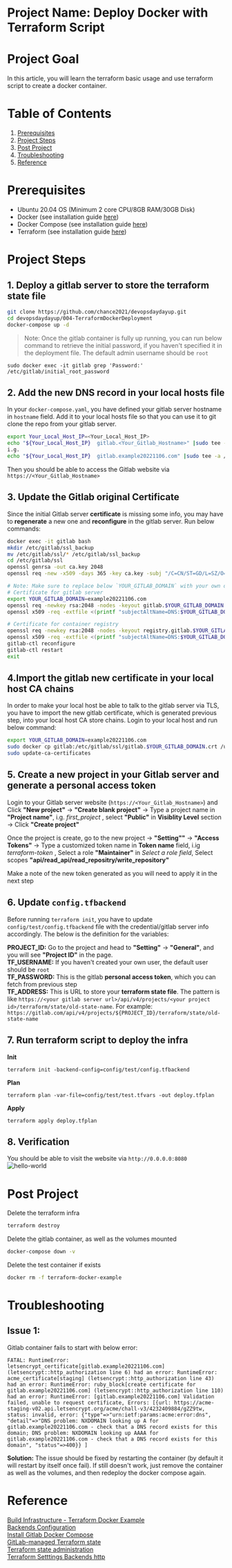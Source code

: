 # Project Name: Deploy Docker with Terraform Script

# Project Goal
In this article, you will learn the terraform basic usage and use terraform script to create a docker container.

# Table of Contents
1. [Prerequisites](#prerequisites)
2. [Project Steps](#project_steps)
3. [Post Project](#post_project)
4. [Troubleshooting](#troubleshooting)
5. [Reference](#reference)

# <a name="prerequisites">Prerequisites</a>
- Ubuntu 20.04 OS (Minimum 2 core CPU/8GB RAM/30GB Disk)
- Docker (see installation guide [here](https://docs.docker.com/get-docker/))
- Docker Compose (see installation guide [here](https://docs.docker.com/compose/install/))
- Terraform (see installation guide [here](https://developer.hashicorp.com/terraform/tutorials/aws-get-started/install-cli))

# <a name="project_steps">Project Steps</a>

## 1. Deploy a gitlab server to store the terraform state file
```bash
git clone https://github.com/chance2021/devopsdaydayup.git
cd devopsdaydayup/004-TerraformDockerDeployment
docker-compose up -d

```
> Note: Once the gitlab container is fully up running, you can run below command to retrieve the initial password, if you haven't specified it in the deployment file. The default admin username should be `root`
```
sudo docker exec -it gitlab grep 'Password:' /etc/gitlab/initial_root_password
```

## 2. Add the new DNS record in your local hosts file
In your `docker-compose.yaml`, you have defined your gitlab server hostname in `hostname` field. Add it to your local hosts file so that you can use it to git clone the repo from your gitlab server.

```bash
export Your_Local_Host_IP=<Your_Local_Host_IP>
echo "${Your_Local_Host_IP}  gitlab.<Your_Gitlab_Hostname>" |sudo tee -a /etc/hosts
i.g.
echo "${Your_Local_Host_IP}  gitlab.example20221106.com" |sudo tee -a /etc/hosts
```
Then you should be able to access the Gitlab website via `https://<Your_Gitlab_Hostname>`

## 3. Update the Gitlab original Certificate
Since the initial Gitlab server **certificate** is missing some info, you may have to **regenerate** a new one and **reconfigure** in the gitlab server. Run below commands:
```bash
docker exec -it gitlab bash
mkdir /etc/gitlab/ssl_backup
mv /etc/gitlab/ssl/* /etc/gitlab/ssl_backup
cd /etc/gitlab/ssl
openssl genrsa -out ca.key 2048
openssl req -new -x509 -days 365 -key ca.key -subj "/C=CN/ST=GD/L=SZ/O=Acme, Inc./CN=Acme Root CA" -out ca.crt

# Note: Make sure to replace below `YOUR_GITLAB_DOMAIN` with your own domain name. For example, example20221106.com.
# Certificate for gitlab server
export YOUR_GITLAB_DOMAIN=example20221106.com
openssl req -newkey rsa:2048 -nodes -keyout gitlab.$YOUR_GITLAB_DOMAIN.key -subj "/C=CN/ST=GD/L=SZ/O=Acme, Inc./CN=*.$YOUR_GITLAB_DOMAIN" -out gitlab.$YOUR_GITLAB_DOMAIN.csr
openssl x509 -req -extfile <(printf "subjectAltName=DNS:$YOUR_GITLAB_DOMAIN,DNS:gitlab.$YOUR_GITLAB_DOMAIN") -days 365 -in gitlab.$YOUR_GITLAB_DOMAIN.csr -CA ca.crt -CAkey ca.key -CAcreateserial -out gitlab.$YOUR_GITLAB_DOMAIN.crt

# Certificate for container registry
openssl req -newkey rsa:2048 -nodes -keyout registry.gitlab.$YOUR_GITLAB_DOMAIN.key -subj "/C=CN/ST=GD/L=SZ/O=Acme, Inc./CN=*.$YOUR_GITLAB_DOMAIN" -out registry.gitlab.$YOUR_GITLAB_DOMAIN.csr
openssl x509 -req -extfile <(printf "subjectAltName=DNS:$YOUR_GITLAB_DOMAIN,DNS:gitlab.$YOUR_GITLAB_DOMAIN,DNS:registry.gitlab.$YOUR_GITLAB_DOMAIN") -days 365 -in registry.gitlab.$YOUR_GITLAB_DOMAIN.csr -CA ca.crt -CAkey ca.key -CAcreateserial -out registry.gitlab.$YOUR_GITLAB_DOMAIN.crt
gitlab-ctl reconfigure
gitlab-ctl restart
exit
```
## 4.Import the gitlab new certificate in your local host CA chains
In order to make your local host be able to talk to the gitlab server via TLS, you have to import the new gitlab certificate, which is generated previous step, into your local host CA store chains. Login to your local host and run below command:
```bash
export YOUR_GITLAB_DOMAIN=example20221106.com
sudo docker cp gitlab:/etc/gitlab/ssl/gitlab.$YOUR_GITLAB_DOMAIN.crt /usr/local/share/ca-certificates/
sudo update-ca-certificates
```

## 5. Create a new project in your Gitlab server and generate a personal access token
Login to your Gitlab server website (`https://<Your_Gitlab_Hostname>`) and Click **"New project"** -> **"Create blank project"** -> Type a project name in **"Project name"**, i.g. *first_project*  , select **"Public"** in **Visiblity Level** section -> Click **"Create project"** </br>

Once the project is create, go to the new project -> **"Setting""** -> **"Access Tokens"** -> Type a customized token name in **Token name** field, i.ig  *terraform-token* , Select a role **"Maintainer"** in *Select a role field*, Select scopes **"api/read_api/read_repositry/write_repository"** </br>

Make a note of the new token generated as you will need to apply it in the next step

## 6. Update `config.tfbackend`
Before running `terraform init`, you have to update `config/test/config.tfbackend` file with the credential/gitlab server info accordingly. The below is the definition for the variables:</br>

**PROJECT_ID:** Go to the project and head to **"Setting"** -> **"General"**, and you will see **"Project ID"** in the page. </br>
**TF_USERNAME:** If you haven't created your own user, the default user should be `root` </br>
**TF_PASSWORD:** This is the gitlab **personal access token**, which you can fetch from previous step </br>
**TF_ADDRESS:** This is URL to store your **terraform state file**. The pattern is like `https://<your gitlab server url>/api/v4/projects/<your project id>/terraform/state/old-state-name`. For example: 
`https://gitlab.com/api/v4/projects/${PROJECT_ID}/terraform/state/old-state-name`

## 7. Run terraform script to deploy the infra
**Init**
```
terraform init -backend-config=config/test/config.tfbackend
```
**Plan**
```
terraform plan -var-file=config/test/test.tfvars -out deploy.tfplan
```
**Apply**
```
terraform apply deploy.tfplan
```

## 8. Verification
You should be able to visit the website via `http://0.0.0.0:8080`
![hello-world](images/hello-world.png)


# <a name="post_project">Post Project</a>
Delete the terraform infra
```bash
terraform destroy
```
Delete the gitlab container, as well as the volumes mounted
```bash
docker-compose down -v
```
Delete the test container if exists
```bash
docker rm -f terraform-docker-example
```


# <a name="troubleshooting">Troubleshooting</a>
## Issue 1:
Gitlab container fails to start with below error:
```
FATAL: RuntimeError: letsencrypt_certificate[gitlab.example20221106.com] (letsencrypt::http_authorization line 6) had an error: RuntimeError: acme_certificate[staging] (letsencrypt::http_authorization line 43) had an error: RuntimeError: ruby_block[create certificate for gitlab.example20221106.com] (letsencrypt::http_authorization line 110) had an error: RuntimeError: [gitlab.example20221106.com] Validation failed, unable to request certificate, Errors: [{url: https://acme-staging-v02.api.letsencrypt.org/acme/chall-v3/4232409884/gZZ9tw, status: invalid, error: {"type"=>"urn:ietf:params:acme:error:dns", "detail"=>"DNS problem: NXDOMAIN looking up A for gitlab.example20221106.com - check that a DNS record exists for this domain; DNS problem: NXDOMAIN looking up AAAA for gitlab.example20221106.com - check that a DNS record exists for this domain", "status"=>400}} ]

```
**Solution:**
The issue should be fixed by restarting the container (by default it will restart by itself once fail). If still doesn't work, just remove the container as well as the volumes, and then redeploy the docker compose again.

# <a name="reference">Reference</a>
[Build Infrastructure - Terraform Docker Example](https://developer.hashicorp.com/terraform/tutorials/docker-get-started/docker-build) </br>
[Backends Configuration](https://developer.hashicorp.com/terraform/language/settings/backends/configuration)</br>
[Install Gitlab Docker Compose](https://docs.gitlab.com/ee/install/docker.html)</br>
[GitLab-managed Terraform state](https://docs.gitlab.com/ee/user/infrastructure/iac/terraform_state.html)</br>
[Terraform state administration](https://docs.gitlab.com/ee/administration/terraform_state.html)</br>
[Terraform Setttings Backends http](https://developer.hashicorp.com/terraform/language/settings/backends/http)</br>
